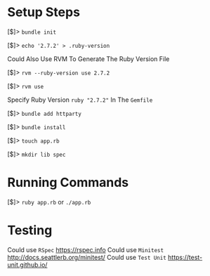 # Setup Steps

[$]> `bundle init`

[$]> `echo '2.7.2' > .ruby-version`

Could Also Use RVM To Generate The Ruby Version File

[$]> `rvm --ruby-version use 2.7.2`

[$]> `rvm use`

Specify Ruby Version `ruby "2.7.2"` In The `Gemfile`

[$]> `bundle add httparty`

[$]> `bundle install`

[$]> `touch app.rb`

[$]> `mkdir lib spec`

# Running Commands

[$]> `ruby app.rb` or `./app.rb`

# Testing

Could use `RSpec` https://rspec.info
Could use `Minitest` http://docs.seattlerb.org/minitest/
Could use `Test Unit` https://test-unit.github.io/
